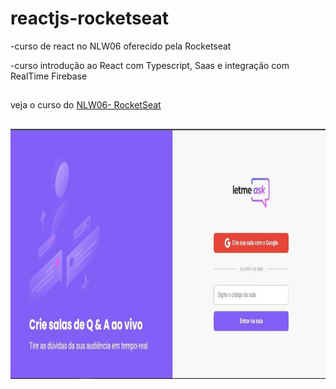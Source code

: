 # reactjs-rocketseat

 -curso de react no NLW06 oferecido pela Rocketseat

   -curso introdução ao React com Typescript, Saas e integração com RealTime Firebase 
##

   veja o curso do <a href="https://app.rocketseat.com.br/node/mission-react-js" target="_blank" >NLW06- RocketSeat</a>


##

<img align="center" alt="Elizabeth-Js" height="400" width="800" src="https://github.com/elizabethesantos/reactjs-rocketseat/blob/main/letmeask-projeto.jpeg">
 
